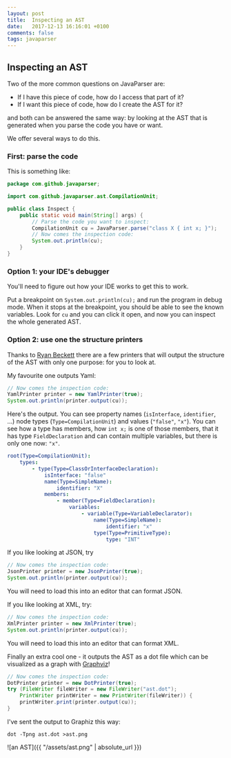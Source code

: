 ```yaml
---
layout: post
title:  Inspecting an AST
date:   2017-12-13 16:16:01 +0100
comments: false
tags: javaparser
---
```

## Inspecting an AST

Two of the more common questions on JavaParser are:
* If I have this piece of code, how do I access that part of it?
* If I want this piece of code, how do I create the AST for it?

and both can be answered the same way:
by looking at the AST that is generated when you parse the code you have or want.

We offer several ways to do this.

### First: parse the code

This is something like:
```java
package com.github.javaparser;

import com.github.javaparser.ast.CompilationUnit;

public class Inspect {
    public static void main(String[] args) {
        // Parse the code you want to inspect:
        CompilationUnit cu = JavaParser.parse("class X { int x; }");
        // Now comes the inspection code:
        System.out.println(cu);
    }
}
```

### Option 1: your IDE's debugger

You'll need to figure out how your IDE works to get this to work.

Put a breakpoint on `System.out.println(cu);` and run the program in debug mode.
When it stops at the breakpoint,
you should be able to see the known variables.
Look for `cu` and you can click it open,
and now you can inspect the whole generated AST.

### Option 2: use one the structure printers

Thanks to [Ryan Beckett](https://www.linkedin.com/in/ryanbeckett/) there are a few printers that will output the structure of the AST with only one purpose: for you to look at.

My favourite one outputs Yaml:
```java
// Now comes the inspection code:
YamlPrinter printer = new YamlPrinter(true);
System.out.println(printer.output(cu));
```

Here's the output.
You can see property names (`isInterface`, `identifier`, ...)
node types (`Type=CompilationUnit`) and values (`"false"`, `"x"`).
You can see how a type has members,
how `int x;` is one of those members,
that it has type `FieldDeclaration`
and can contain multiple variables,
but there is only one now: `"x"`.
```yaml
root(Type=CompilationUnit): 
    types: 
        - type(Type=ClassOrInterfaceDeclaration): 
            isInterface: "false"
            name(Type=SimpleName): 
                identifier: "X"
            members: 
                - member(Type=FieldDeclaration): 
                    variables: 
                        - variable(Type=VariableDeclarator): 
                            name(Type=SimpleName): 
                                identifier: "x"
                            type(Type=PrimitiveType): 
                                type: "INT"
```

If you like looking at JSON, try
```java
// Now comes the inspection code:
JsonPrinter printer = new JsonPrinter(true);
System.out.println(printer.output(cu));
```
You will need to load this into an editor that can format JSON.

If you like looking at XML, try:
```java
// Now comes the inspection code:
XmlPrinter printer = new XmlPrinter(true);
System.out.println(printer.output(cu));
```
You will need to load this into an editor that can format XML.

Finally an extra cool one - it outputs the AST as a dot file which can be visualized as a graph with [Graphviz](http://graphviz.org/)!
```java
// Now comes the inspection code:
DotPrinter printer = new DotPrinter(true);
try (FileWriter fileWriter = new FileWriter("ast.dot");
    PrintWriter printWriter = new PrintWriter(fileWriter)) {
    printWriter.print(printer.output(cu));
}
```
I've sent the output to Graphiz this way:
```
dot -Tpng ast.dot >ast.png
```

![an AST]({{ "/assets/ast.png" | absolute_url }})